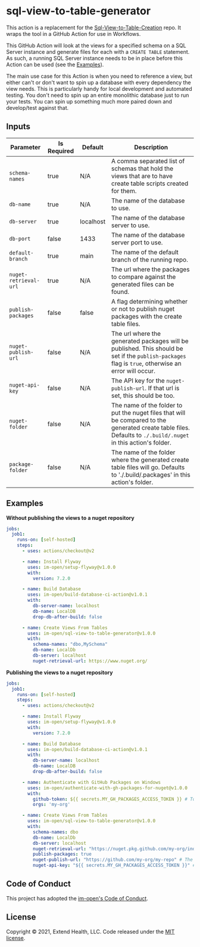 # sql-view-to-table-generator

This action is a replacement for the [Sql-View-to-Table-Creation](https://github.com/im-open/Sql-View-to-Table-Creation) repo. It wraps the tool in a GitHub Action for use in Workflows.

This GitHub Action will look at the views for a specified schema on a SQL Server instance and generate files for each with a `CREATE TABLE` statement. As such, a running SQL Server instance needs to be in place before this Action can be used (see the [Examples](#Examples)).

The main use case for this Action is when you need to reference a view, but either can't or don't want to spin up a database with every dependency the view needs. This is particularly handy for local development and automated testing. You don't need to spin up an entire monolithic database just to run your tests. You can spin up something much more paired down and develop/test against that.
    

## Inputs
| Parameter             | Is Required | Default    | Description           |
| --------------------- | ----------- | ---------- | --------------------- |
| `schema-names`        | true        | N/A        | A comma separated list of schemas that hold the views that are to have create table scripts created for them. |
| `db-name`             | true        | N/A        | The name of the database to use. |
| `db-server`           | true        | localhost  | The name of the database server to use. |
| `db-port`             | false       | 1433       | The name of the database server port to use. |
| `default-branch`      | true        | main       | The name of the default branch of the running repo. |
| `nuget-retrieval-url` | true        | N/A        | The url where the packages to compare against the generated files can be found. |
| `publish-packages`    | false       | false      | A flag determining whether or not to publish nuget packages with the create table files. |
| `nuget-publish-url`   | false       | N/A        | The url where the generated packages will be published. This should be set if the `publish-packages` flag is `true`, otherwise an error will occur. |
| `nuget-api-key`       | false       | N/A        | The API key for the `nuget-publish-url`. If that url is set, this should be too. |
| `nuget-folder`        | false       | N/A        | The name of the folder to put the nuget files that will be compared to the generated create table files. Defaults to `./.build/.nuget` in this action's folder. |
| `package-folder`      | false       | N/A | The name of the folder where the generated create table files will go. Defaults to './.build/.packages' in this action's folder. |

## Examples

**Without publishing the views to a nuget repository**
```yml
jobs:
  job1:
    runs-on: [self-hosted]
    steps:
      - uses: actions/checkout@v2

      - name: Install Flyway
        uses: im-open/setup-flyway@v1.0.0
        with:
          version: 7.2.0

      - name: Build Database
        uses: im-open/build-database-ci-action@v1.0.1
        with:
          db-server-name: localhost
          db-name: LocalDB
          drop-db-after-build: false

      - name: Create Views From Tables
        uses: im-open/sql-view-to-table-generator@v1.0.0
        with:
          schema-names: "dbo,MySchema"
          db-name: LocalDb
          db-server: localhost
          nuget-retrieval-url: https://www.nuget.org/
```

**Publishing the views to a nuget repository**
```yml
jobs:
  job1:
    runs-on: [self-hosted]
    steps:
      - uses: actions/checkout@v2

      - name: Install Flyway
        uses: im-open/setup-flyway@v1.0.0
        with:
          version: 7.2.0

      - name: Build Database
        uses: im-open/build-database-ci-action@v1.0.1
        with:
          db-server-name: localhost
          db-name: LocalDB
          drop-db-after-build: false

      - name: Authenticate with GitHub Packages on Windows
        uses: im-open/authenticate-with-gh-packages-for-nuget@v1.0.0
        with:
          github-token: ${{ secrets.MY_GH_PACKAGES_ACCESS_TOKEN }} # Token has read:packages scope and is authorized for each of the orgs
          orgs: 'my-org'

      - name: Create Views From Tables
        uses: im-open/sql-view-to-table-generator@v1.0.0
        with:
          schema-names: dbo
          db-name: LocalDb
          db-server: localhost
          nuget-retrieval-url: "https://nuget.pkg.github.com/my-org/index.json" # A GitHub packages url for my-org
          publish-packages: true
          nuget-publish-url: "https://github.com/my-org/my-repo" # The url to publish packages to
          nuget-api-key: "${{ secrets.MY_GH_PACKAGES_ACCESS_TOKEN }}" # A token that has access to publish packages
```

## Code of Conduct

This project has adopted the [im-open's Code of Conduct](https://github.com/im-open/.github/blob/master/CODE_OF_CONDUCT.md).

## License

Copyright &copy; 2021, Extend Health, LLC. Code released under the [MIT license](LICENSE).
